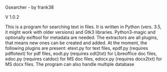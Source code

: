Gsearcher - by frank38

V 1.0.2

This is a program for searching text in files.
It is written in Python (vers. 3.5, it might work with older versions) 
and Gtk3 libraries. Python3-magic and optionally exiftool for metadata 
are needed.
The extractors are all plugins, that means new ones can be created and 
added. At the moment, the following plugins are present: etext.py for 
text files, epdf.py (requires pdftotext) for pdf files, eodt.py (requires odt2txt) 
for Libreoffice doc files, edoc.py (requires catdoc) for MS doc files, 
edocx.py (requires docx2txt) for MS docx files.
The program can also handle multiple database
